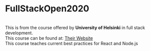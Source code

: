<h1>FullStackOpen2020</h1>
<br>This is from the course offered by <strong>University of Helsinki</strong> in full stack development.</br>
This course can be found at: <a href=https://fullstackopen.com/>Their Website </a>
<br>This course teaches current best practices for React and Node.js</br>
